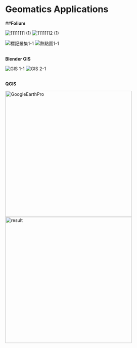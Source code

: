 # Geomatics Applications

##**Folium**

![11111111 (1)](https://user-images.githubusercontent.com/66252302/125839571-623c76d6-a2f1-4b2a-bbb3-df70065e7879.jpg)
![11111112 (1)](https://user-images.githubusercontent.com/66252302/125839745-760858e9-cb02-45f7-bc4d-cc39052b55d5.jpg)

![標記叢集1-1](https://user-images.githubusercontent.com/66252302/99941978-e0d96a80-2da9-11eb-8a97-270de16606a6.gif)
![熱點圖1-1](https://user-images.githubusercontent.com/66252302/99941998-e9ca3c00-2da9-11eb-8740-180317227373.gif)
<br><br/>

**Blender GIS**

![GIS 1-1](https://user-images.githubusercontent.com/66252302/99941564-319c9380-2da9-11eb-9078-efb30fa00f38.gif)
![GIS 2-1](https://user-images.githubusercontent.com/66252302/99941594-411bdc80-2da9-11eb-83b4-712b55891746.gif)
<br><br/>

**QGIS**

<img width="400" alt="GoogleEarthPro" src="https://user-images.githubusercontent.com/66252302/99943284-05364680-2dac-11eb-9538-be142bf413aa.png"><img width="400" alt="result" src="https://user-images.githubusercontent.com/66252302/99943077-ad97db00-2dab-11eb-9494-9e46fa09a9ba.png">

